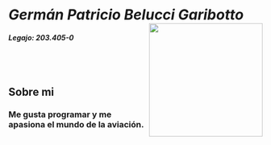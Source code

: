# _**Germán Patricio Belucci Garibotto**_ <img src = "https://user-images.githubusercontent.com/86023245/161404757-9edb43d0-39d8-4e6e-b68d-09dfb5012f80.jpeg" width = "225" heigth = "auto" align = "right">
##### Legajo: 203.405-0 
<br><br>
## Sobre mi
### Me gusta programar y me apasiona el mundo de la aviación.

